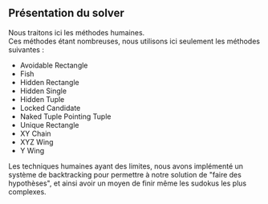 ## Présentation du solver

Nous traitons ici les méthodes humaines.  
Ces méthodes étant nombreuses, nous utilisons ici seulement les méthodes suivantes :  
- Avoidable Rectangle
- Fish
- Hidden Rectangle
- Hidden Single
- Hidden Tuple
- Locked Candidate
- Naked Tuple
  Pointing Tuple
- Unique Rectangle
- XY Chain
- XYZ Wing
- Y Wing

Les techniques humaines ayant des limites, nous avons implémenté un système de backtracking pour permettre à notre solution de "faire des hypothèses", et ainsi avoir un moyen de finir même les sudokus les plus complexes.